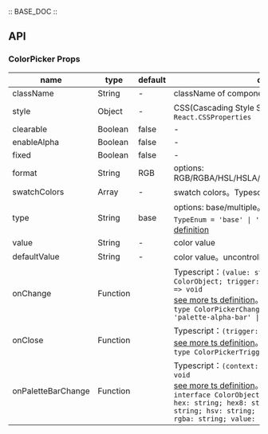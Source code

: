 :: BASE_DOC ::

## API

### ColorPicker Props

name | type | default | description | required
-- | -- | -- | -- | --
className | String | - | className of component | N
style | Object | - | CSS(Cascading Style Sheets)，Typescript：`React.CSSProperties` | N
clearable | Boolean | false | \- | N
enableAlpha | Boolean | false | \- | N
fixed | Boolean | false | \- | N
format | String | RGB | options: RGB/RGBA/HSL/HSLA/HSB/HSV/HSVA/HEX/CMYK/CSS | N
swatchColors | Array | - | swatch colors。Typescript：`Array<string> \| null` | N
type | String | base | options: base/multiple。Typescript：`TypeEnum ` `type TypeEnum = 'base' \| 'multiple'`。[see more ts definition](https://github.com/Tencent/tdesign-mobile-react/tree/develop/src/color-picker/type.ts) | N
value | String | - | color value | N
defaultValue | String | - | color value。uncontrolled property | N
onChange | Function |  | Typescript：`(value: string, context: { color: ColorObject; trigger: ColorPickerChangeTrigger }) => void`<br/>[see more ts definition](https://github.com/Tencent/tdesign-mobile-react/tree/develop/src/color-picker/type.ts)。<br/>`type ColorPickerChangeTrigger = 'palette-hue-bar' \| 'palette-alpha-bar' \| 'preset' `<br/> | N
onClose | Function |  | Typescript：`(trigger: ColorPickerTrigger) => void`<br/>[see more ts definition](https://github.com/Tencent/tdesign-mobile-react/tree/develop/src/color-picker/type.ts)。<br/>`type ColorPickerTrigger = 'overlay'`<br/> | N
onPaletteBarChange | Function |  | Typescript：`(context: { color: ColorObject }) => void`<br/>[see more ts definition](https://github.com/Tencent/tdesign-mobile-react/tree/develop/src/color-picker/type.ts)。<br/>`interface ColorObject { alpha: number; css: string; hex: string; hex8: string; hsl: string; hsla: string; hsv: string; hsva: string; rgb: string; rgba: string; value: number;}`<br/> | N
